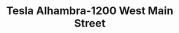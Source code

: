 ---
title: "Tesla Alhambra-1200 West Main Street"
url: /alhambra/tesla-alhambra-1200-west-main-street/
shop: car
---